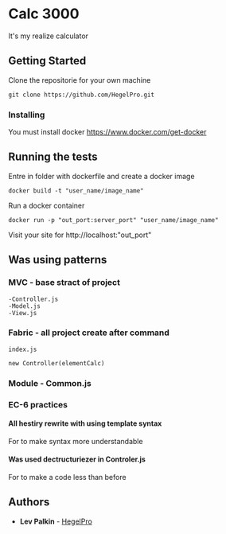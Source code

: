 # Calc 3000

It's my realize calculator

## Getting Started

Clone the repositorie for your own machine

```
git clone https://github.com/HegelPro.git
```

### Installing

You must install docker https://www.docker.com/get-docker

## Running the tests

Entre in folder with dockerfile and create a docker image 

```
docker build -t "user_name/image_name"
```

Run a docker container

```
docker run -p "out_port:server_port" "user_name/image_name" 
```

Visit your site for http://localhost:"out_port"

## Was using patterns

### MVC - base stract of project

```
-Controller.js
-Model.js
-View.js
```
### Fabric - all project create after command

```
index.js

new Controller(elementCalc)
```

### Module - Common.js

### EC-6 practices

#### All hestiry rewrite with using template syntax

For to make syntax more understandable

#### Was used dectructuriezer in Controler.js

For to make a code less than before


## Authors

* **Lev Palkin** - [HegelPro](https://github.com/HegelPro)